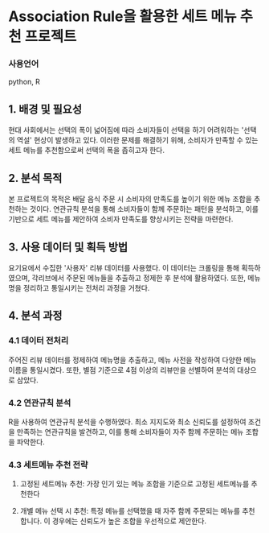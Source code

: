 # Association Rule을 활용한 세트 메뉴 추천 프로젝트

### 사용언어
python, R

## 1. 배경 및 필요성
현대 사회에서는 선택의 폭이 넓어짐에 따라 소비자들이 선택을 하기 어려워하는 '선택의 역설' 현상이 발생하고 있다.
이러한 문제를 해결하기 위해, 소비자가 만족할 수 있는 세트 메뉴를 추천함으로써 선택의 폭을 좁히고자 한다.

## 2. 분석 목적
본 프로젝트의 목적은 배달 음식 주문 시 소비자의 만족도를 높이기 위한 메뉴 조합을 추천하는 것이다.
연관규칙 분석을 통해 소비자들이 함께 주문하는 패턴을 분석하고, 이를 기반으로 세트 메뉴를 제안하여 소비자 만족도를 향상시키는 전략을 마련한다.

## 3. 사용 데이터 및 획득 방법
요기요에서 수집한 '사용자' 리뷰 데이터를 사용했다. 이 데이터는 크롤링을 통해 획득하였으며, 각리브에서 주문된 메뉴들을 추출하고 정제한 후 분석에 활용하였다.
또한, 메뉴명을 정리하고 통일시키는 전처리 과정을 거쳤다.

## 4. 분석 과정
### 4.1 데이터 전처리
주어진 리뷰 데이터를 정제하여 메뉴명을 추출하고, 메뉴 사전을 작성하여 다양한 메뉴 이름을 통일시켰다.
또한, 별점 기준으로 4점 이상의 리뷰만을 선별하여 분석의 대상으로 삼았다.

### 4.2 연관규칙 분석
R을 사용하여 연관규칙 분석을 수행하였다. 최소 지지도와 최소 신뢰도를 설정하여 조건을 만족하는 연관규칙을 발견하고, 이를 통해 소비자들이 자주 함께 주문하는 메뉴 조합을 파악한다. 

### 4.3 세트메뉴 추천 전략
1) 고정된 세트메뉴 추천: 가장 인기 있는 메뉴 조합을 기준으로 고정된 세트메뉴를 추천한다




2) 개별 메뉴 선택 시 추천: 특정 메뉴를 선택했을 때 자주 함께 주문되는 메뉴를 추천합니다. 이 경우에는 신뢰도가 높은 조합을 우선적으로 제안한다.
